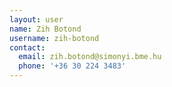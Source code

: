 ```yaml
---
layout: user
name: Zih Botond
username: zih-botond
contact:
  email: zih.botond@simonyi.bme.hu
  phone: '+36 30 224 3483'
---
```

